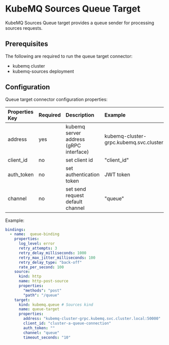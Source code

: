 # KubeMQ Sources Queue Target

KubeMQ Sources Queue target provides a queue sender for processing sources requests.

## Prerequisites
The following are required to run the queue target connector:

- kubemq cluster
- kubemq-sources deployment


## Configuration

Queue target connector configuration properties:

| Properties Key  | Required | Description                                        | Example                                              |
|:----------------|:---------|:---------------------------------------------------|:-----------------------------------------------------|
| address         | yes      | kubemq server address (gRPC interface)             | kubemq-cluster-grpc.kubemq.svc.cluster.local:50000 |
| client_id       | no       | set client id                                      | "client_id"                                          |
| auth_token      | no       | set authentication token                           | JWT token                                            |
| channel | no       | set send request default channel               |          "queue"                                            |



Example:

```yaml
bindings:
  - name:  queue-binding 
    properties: 
      log_level: error
      retry_attempts: 3
      retry_delay_milliseconds: 1000
      retry_max_jitter_milliseconds: 100
      retry_delay_type: "back-off"
      rate_per_second: 100
    source:
      kind: http
      name: http-post-source
      properties:
        "methods": "post"
        "path": "/queue"
    target:
      kind: kubemq.queue # Sources kind
      name: queue-target 
      properties: 
        address: "kubemq-cluster-grpc.kubemq.svc.cluster.local:50000"
        client_id: "cluster-a-queue-connection"
        auth_token: ""
        channel: "queue"
        timeout_seconds: "10"
```

